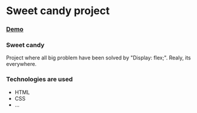 # Sweet candy project 

### [Demo](https://sorumond.github.io/sweet_proj/src/)

### Sweet candy

Project where all big problem have been solved by "Display: flex;". Realy, its everywhere. 

### Technologies are used

- HTML
- CSS
- ...
